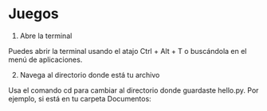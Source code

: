 # Juegos

1. Abre la terminal

Puedes abrir la terminal usando el atajo Ctrl + Alt + T o buscándola en el menú de aplicaciones.

2. Navega al directorio donde está tu archivo

Usa el comando cd para cambiar al directorio donde guardaste hello.py. Por ejemplo, si está en tu carpeta Documentos:
